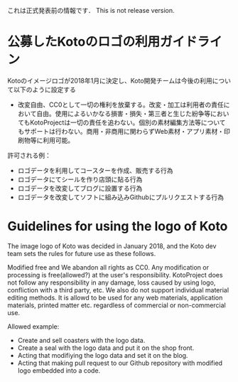 これは正式発表前の情報です．
This is not release version.






# 公募したKotoのロゴの利用ガイドライン

Kotoのイメージロゴが2018年1月に決定し、Koto開発チームは今後の利用について以下のように設定する

- 改変自由、CC0として一切の権利を放棄する。改変・加工は利用者の責任において自由。使用によるいかなる損害・損失・第三者と生じた紛争等においてもKotoProjectは一切の責任を追わない。個別の素材編集方法等についてもサポートは行わない。商用・非商用に関わらずWeb素材・アプリ素材・印刷物等に利用可能。

許可される例：
- ロゴデータを利用してコースターを作成、販売する行為
- ロゴデータにてシールを作り店頭に貼る行為
- ロゴデータを改変してブログに設置する行為
- ロゴデータを改変してソフトに組み込みGithubにプルリクエストする行為

# Guidelines for using the logo of Koto
The image logo of Koto was decided in January 2018, and the Koto dev team sets the rules for future use as these follows.

Modified free and We abandon all rights as CC0.
Any modification or processing is free(allowed?) at the user's responsibility.
KotoProject does not follow any responsibility in any damage, loss caused by using logo, confliction with a third party, etc.
We also do not support individual material editing methods.
It is allowd to be used for any web materials, application materials, printed matter etc. regardless of commercial or non-commercial use.

Allowed example:

- Create and sell coasters with the logo data.
- Create a seal with the logo data and put it on the shop front.
- Acting that modifiying the logo data and set it on the blog.
- Acting that making pull request to our Github repository with modified logo embedded into a code.

